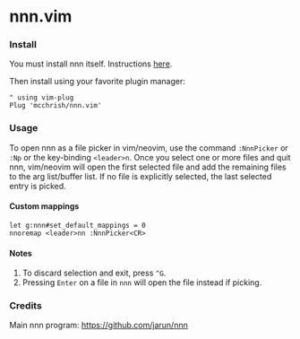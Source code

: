 # nnn.vim

### Install

You must install nnn itself. Instructions [here](https://github.com/jarun/nnn#installation).

Then install using your favorite plugin manager:

```vim
" using vim-plug
Plug 'mcchrish/nnn.vim'
```

### Usage

To open nnn as a file picker in vim/neovim, use the command `:NnnPicker` or
`:Np` or the key-binding `<leader>n`. Once you select one or more files and quit
nnn, vim/neovim will open the first selected file and add the remaining files to
the arg list/buffer list. If no file is explicitly selected, the last selected
entry is picked.

#### Custom mappings

```vim
let g:nnn#set_default_mappings = 0
nnoremap <leader>nn :NnnPicker<CR>
```

#### Notes

1. To discard selection and exit, press `^G`.
2. Pressing `Enter` on a file in `nnn` will open the file instead if picking.

### Credits

Main nnn program: https://github.com/jarun/nnn

